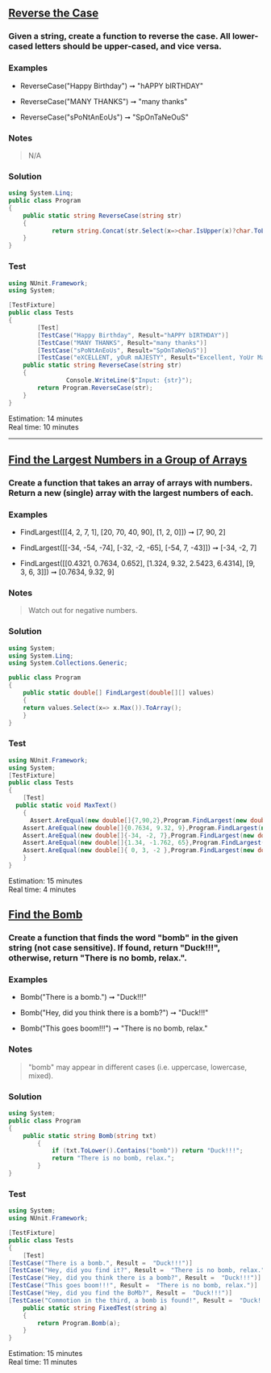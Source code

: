## [Reverse the Case](https://edabit.com/challenge/99oN5igrbXddAjHEL)
### Given a string, create a function to reverse the case. All lower-cased letters should be upper-cased, and vice versa.




### Examples
- ReverseCase("Happy Birthday") ➞ "hAPPY bIRTHDAY"

- ReverseCase("MANY THANKS") ➞ "many thanks"

- ReverseCase("sPoNtAnEoUs") ➞ "SpOnTaNeOuS"

### Notes
> N/A


### Solution
```cs
using System.Linq;
public class Program 
{
    public static string ReverseCase(string str) 
    {
			return string.Concat(str.Select(x=>char.IsUpper(x)?char.ToLower(x):char.ToUpper(x)));
    }
}
```
### Test
```cs
using NUnit.Framework;
using System;

[TestFixture]
public class Tests
{
		[Test]
		[TestCase("Happy Birthday", Result="hAPPY bIRTHDAY")]
		[TestCase("MANY THANKS", Result="many thanks")]
		[TestCase("sPoNtAnEoUs", Result="SpOnTaNeOuS")]
		[TestCase("eXCELLENT, yOuR mAJESTY", Result="Excellent, YoUr Majesty")]
    public static string ReverseCase(string str) 
    {
				Console.WriteLine($"Input: {str}");
        return Program.ReverseCase(str);
    }
}
```

Estimation: 14 minutes
<br> Real time: 10 minutes

-----------------------

## [Find the Largest Numbers in a Group of Arrays](https://edabit.com/challenge/nermqxzovZbfFBC9X)
### Create a function that takes an array of arrays with numbers. Return a new (single) array with the largest numbers of each.



### Examples
- FindLargest([[4, 2, 7, 1], [20, 70, 40, 90], [1, 2, 0]]) ➞ [7, 90, 2]

- FindLargest([[-34, -54, -74], [-32, -2, -65], [-54, 7, -43]]) ➞ [-34, -2, 7]

- FindLargest([[0.4321, 0.7634, 0.652], [1.324, 9.32, 2.5423, 6.4314], [9, 3, 6, 3]]) ➞ [0.7634, 9.32, 9]

### Notes
> Watch out for negative numbers.


### Solution
```cs
using System;
using System.Linq;
using System.Collections.Generic;

public class Program 
{
    public static double[] FindLargest(double[][] values) 
    {
	return values.Select(x=> x.Max()).ToArray();
    }
}
```
### Test
```cs
using NUnit.Framework;
using System;
[TestFixture]
public class Tests
{
    [Test]
  public static void MaxText()
    {    
      Assert.AreEqual(new double[]{7,90,2},Program.FindLargest(new double[][]{new double[]{4,2,7,1},new double[]{20,70,40,90},new double[]{1,2,0}}));
    Assert.AreEqual(new double[]{0.7634, 9.32, 9},Program.FindLargest(new double[][]{new double[]{0.4321, 0.7634, 0.652},new double[]{1.324, 9.32, 2.5423},new double[]{9, 3, 6, 3}}));
    Assert.AreEqual(new double[]{-34, -2, 7},Program.FindLargest(new double[][]{new double[]{-34, -54, -74},new double[]{-32, -2, -65},new double[]{-54, 7, -43}}));
    Assert.AreEqual(new double[]{1.34, -1.762, 65},Program.FindLargest(new double[][]{new double[]{0.34, -5, 1.34},new double[]{-6.432, -1.762, -1.99},new double[]{32, 65, -6}}));
    Assert.AreEqual(new double[]{ 0, 3, -2 },Program.FindLargest(new double[][]{new double[]{0, 0, 0, 0},new double[]{3, 3, 3, 3},new double[]{-2, -2}}));
    }
}
```

Estimation: 15 minutes
<br> Real time: 4 minutes



## [Find the Bomb](https://edabit.com/challenge/JYEufqRvkusjr5R58)
### Create a function that finds the word "bomb" in the given string (not case sensitive). If found, return "Duck!!!", otherwise, return "There is no bomb, relax.".



### Examples
- Bomb("There is a bomb.") ➞ "Duck!!!"

- Bomb("Hey, did you think there is a bomb?") ➞ "Duck!!!"

- Bomb("This goes boom!!!") ➞ "There is no bomb, relax."

### Notes
> "bomb" may appear in different cases (i.e. uppercase, lowercase, mixed).

### Solution
```cs
using System;
public class Program
{
	public static string Bomb(string txt)
        {
            if (txt.ToLower().Contains("bomb")) return "Duck!!!";
            return "There is no bomb, relax.";
        }
}
```
### Test
```cs
using System;
using NUnit.Framework;

[TestFixture]
public class Tests
{
    [Test]
[TestCase("There is a bomb.", Result =  "Duck!!!")]
[TestCase("Hey, did you find it?", Result =  "There is no bomb, relax.")]
[TestCase("Hey, did you think there is a bomb?", Result =  "Duck!!!")]
[TestCase("This goes boom!!!", Result =  "There is no bomb, relax.")]
[TestCase("Hey, did you find the BoMb?", Result =  "Duck!!!")]
[TestCase("Commotion in the third, a bomb is found!", Result =  "Duck!!!")]
    public static string FixedTest(string a)
    {
        return Program.Bomb(a);
    }
}
```
Estimation: 15 minutes
<br> Real time: 11 minutes
